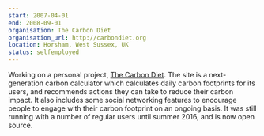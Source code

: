 ```yaml
---
start: 2007-04-01
end: 2008-09-01
organisation: The Carbon Diet
organisation_url: http://carbondiet.org
location: Horsham, West Sussex, UK
status: selfemployed
---
```

Working on a personal project, [The Carbon Diet](www.carbondiet.org). The site is a next-generation carbon calculator which calculates daily carbon footprints for its users, and recommends actions they can take to reduce their carbon impact. It also includes some social networking features to encourage people to engage with their carbon footprint on an ongoing basis. It was still running with a number of regular users until summer 2016, and is now open source.
